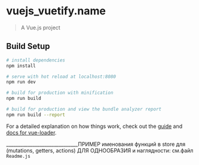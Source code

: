 # vuejs_vuetify.name

> A Vue.js project

## Build Setup

``` bash
# install dependencies
npm install

# serve with hot reload at localhost:8080
npm run dev

# build for production with minification
npm run build

# build for production and view the bundle analyzer report
npm run build --report
```

For a detailed explanation on how things work, check out the [guide](http://vuejs-templates.github.io/webpack/) and [docs for vue-loader](http://vuejs.github.io/vue-loader).

______________________________ПРИМЕР именования функций в store для (mutations, getters, actions) ДЛЯ ОДНООБРАЗИЯ и наглядности:
 см.файл `Readme.js`

